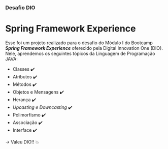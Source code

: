 ### Desafio DIO

# Spring Framework Experience

Esse foi um projeto realizado para o desafio do Módulo I do Bootcamp ***Spring Framework Experience*** oferecido pela Digital Innovation One (DIO). Nele, aprendemos os seguintes tópicos da Linguagem de Programação JAVA:

- Classes :heavy_check_mark:
- Atributos :heavy_check_mark:
- Métodos :heavy_check_mark:
- Objetos e Mensagens :heavy_check_mark:
- Herança :heavy_check_mark:
- *Upcasting e Downcasting* :heavy_check_mark:
- Polimorfismo :heavy_check_mark:
- Associação :heavy_check_mark:
- Interface :heavy_check_mark:

-> Valeu DIO!! :collision:
